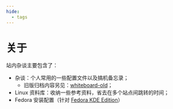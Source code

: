 ```yaml
---
hide:
  - tags
---
```


# 关于

站内杂谈主要包含了：

- 杂谈：个人常用的一些配置文件以及搞机备忘录；
    - 旧版归档内容另见：[whiteboard-old]；
- Linux 资料库：收纳一些参考资料，省去在多个站点间跳转的时间；
- Fedora 安装配置（针对 [Fedora KDE Edition]）

[Fedora KDE Edition]: https://fedoraproject.org/kde/
[whiteboard-old]: https://github.com/poplar-at-twilight/whiteboard-old